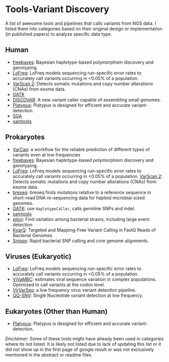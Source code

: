 # Tools-Variant Discovery
A list of awesome tools and pipelines that calls variants from NGS data. I listed them into categories based on their original design or implementation (in published papers) to analyze specific data type.

Human
-------------------------------------
* [freebayes](https://github.com/ekg/freebayes): Bayesian haplotype-based polymorphism discovery and genotyping.
* [LoFreq](https://www.ncbi.nlm.nih.gov/pmc/articles/PMC3526318/): LoFreq models sequencing run-specific error rates to accurately call variants occurring in <0.05% of a population.
* [VarScan 2](https://github.com/Jeltje/varscan2): Detects somatic mutations and copy number alterations (CNAs) from exome data.
* [GATK](https://software.broadinstitute.org/gatk/best-practices/)
* [DISCOVAR](https://software.broadinstitute.org/software/discovar/blog/): A new variant caller capable of assembling small genomes.
* [Platypus](https://github.com/andyrimmer/Platypus): Platypus is designed for efficient and accurate variant-detection.
* [SGA](https://github.com/jts/sga/blob/master/src/bin/sga-call-variants.pl)
* [samtools](http://samtools.sourceforge.net/mpileup.shtml)

Prokaryotes
-------------------------------------
* [VarCap](https://github.com/ma2o/VarCap): a workflow for the reliable prediction of different types of variants even at low frequencies
* [freebayes](https://github.com/ekg/freebayes): Bayesian haplotype-based polymorphism discovery and genotyping.
* [LoFreq](https://www.ncbi.nlm.nih.gov/pmc/articles/PMC3526318/): LoFreq models sequencing run-specific error rates to accurately call variants occurring in <0.05% of a population.
[VarScan 2](https://github.com/Jeltje/varscan2): Detects somatic mutations and copy number alterations (CNAs) from exome data.
* [breseq](https://github.com/barricklab/breseq): breseq finds mutations relative to a reference sequence in short-read DNA re-sequencing data for haploid microbial-sized genomes.
* [GATK](https://software.broadinstitute.org/gatk/best-practices/): use `HaplotypeCaller`, calls germline SNPs and indel.
* [samtools](http://samtools.sourceforge.net/mpileup.shtml)
* [pilon](https://github.com/broadinstitute/pilon): Find variation among bacterial strains, including large event detection
* [KvarQ](https://github.com/kvarq/kvarq): Targeted and Mapping-Free Variant Calling in FastQ Reads of Bacterial Genomes.
* [Snippy](https://github.com/tseemann/snippy): Rapid bacterial SNP calling and core genome alignments.

Viruses (Eukaryotic)
-------------------------------------
* [LoFreq](https://www.ncbi.nlm.nih.gov/pmc/articles/PMC3526318/): LoFreq models sequencing run-specific error rates to accurately call variants occurring in <0.05% of a population.
* [ViVaMBC](https://sourceforge.net/projects/vivambc/): estimates viral sequence variation in complex populations. Optimized to call variants at the codon level.
* [VirVarSeq](https://sourceforge.net/projects/virtools/?source=directory): a low frequency virus variant detection pipeline.
* [QQ-SNV](https://sourceforge.net/projects/qqsnv/): Single Nucleotide variant detection at low frequency.

Eukaryotes (Other than Human)
-------------------------------------
* [Platypus](https://github.com/andyrimmer/Platypus): Platypus is designed for efficient and accurate variant-detection.

*Disclaimer*: Some of these tools might have already been used in categories where its not listed. It is likely not listed due to lack of updating this list or it did not show up in the first page of google result or was not exclusively mentioned in the abstract or readme files.
